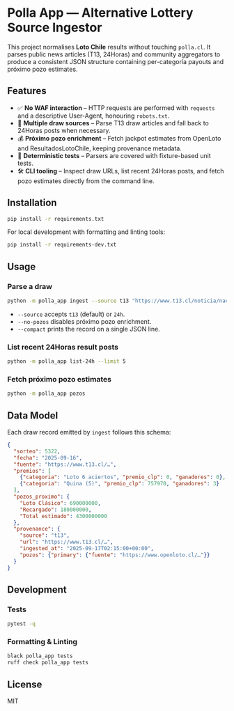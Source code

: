 # Polla App — Alternative Lottery Source Ingestor

This project normalises **Loto Chile** results without touching `polla.cl`. It
parses public news articles (T13, 24Horas) and community aggregators to produce
a consistent JSON structure containing per-categoría payouts and próximo pozo
estimates.

## Features

- ✅ **No WAF interaction** – HTTP requests are performed with `requests` and a
  descriptive User-Agent, honouring `robots.txt`.
- 📰 **Multiple draw sources** – Parse T13 draw articles and fall back to
  24Horas posts when necessary.
- 💰 **Próximo pozo enrichment** – Fetch jackpot estimates from OpenLoto and
  ResultadosLotoChile, keeping provenance metadata.
- 🧪 **Deterministic tests** – Parsers are covered with fixture-based unit tests.
- 🛠️ **CLI tooling** – Inspect draw URLs, list recent 24Horas posts, and fetch
  pozo estimates directly from the command line.

## Installation

```bash
pip install -r requirements.txt
```

For local development with formatting and linting tools:

```bash
pip install -r requirements-dev.txt
```

## Usage

### Parse a draw

```bash
python -m polla_app ingest --source t13 "https://www.t13.cl/noticia/nacional/resultados-del-loto-sorteo-5198"
```

- `--source` accepts `t13` (default) or `24h`.
- `--no-pozos` disables próximo pozo enrichment.
- `--compact` prints the record on a single JSON line.

### List recent 24Horas result posts

```bash
python -m polla_app list-24h --limit 5
```

### Fetch próximo pozo estimates

```bash
python -m polla_app pozos
```

## Data Model

Each draw record emitted by `ingest` follows this schema:

```json
{
  "sorteo": 5322,
  "fecha": "2025-09-16",
  "fuente": "https://www.t13.cl/…",
  "premios": [
    {"categoria": "Loto 6 aciertos", "premio_clp": 0, "ganadores": 0},
    {"categoria": "Quina (5)", "premio_clp": 757970, "ganadores": 3}
  ],
  "pozos_proximo": {
    "Loto Clásico": 690000000,
    "Recargado": 180000000,
    "Total estimado": 4300000000
  },
  "provenance": {
    "source": "t13",
    "url": "https://www.t13.cl/…",
    "ingested_at": "2025-09-17T02:15:00+00:00",
    "pozos": {"primary": {"fuente": "https://www.openloto.cl/…"}}
  }
}
```

## Development

### Tests

```bash
pytest -q
```

### Formatting & Linting

```bash
black polla_app tests
ruff check polla_app tests
```

## License

MIT

